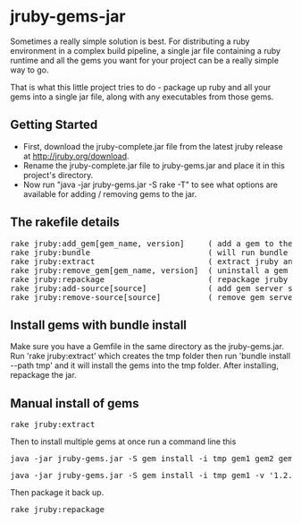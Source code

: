 # jruby-gems-jar

Sometimes a really simple solution is best. For distributing a ruby environment in a complex build pipeline,
a single jar file containing a ruby runtime and all the gems you want for your project 
can be a really simple way to go.

That is what this little project tries to do - package up ruby and all your gems into a single jar file, along with any executables from those gems.

## Getting Started

- First, download the jruby-complete.jar file from the latest jruby release at http://jruby.org/download.
- Rename the jruby-complete.jar file to jruby-gems.jar and place it in this project's directory.
- Now run "java -jar jruby-gems.jar -S rake -T" to see what options are available for adding / removing gems to the jar.


## The rakefile details
<pre>
rake jruby:add_gem[gem_name, version]     ( add a gem to the jruby-gems.jar file )
rake jruby:bundle                         ( will run bundle install install )
rake jruby:extract                        ( extract jruby and all the current gems into a tmp directory )
rake jruby:remove_gem[gem_name, version]  ( uninstall a gem from the jruby-gems.jar )
rake jruby:repackage                      ( repackage jruby and gems from tmp back into jruby-gems.jar )
rake jruby:add-source[source]             ( add gem server source )
rake jruby:remove-source[source]          ( remove gem server source )
</pre>

## Install gems with bundle install

Make sure you have a Gemfile in the same directory as the jruby-gems.jar. Run 'rake jruby:extract' which creates the tmp
folder then run 'bundle install --path tmp' and it will install the gems into the tmp folder. After installing, repackage the
jar.

## Manual install of gems

<pre>rake jruby:extract</pre>

Then to install multiple gems at once run a command line this
<pre>java -jar jruby-gems.jar -S gem install -i tmp gem1 gem2 gem3</pre>
<pre>java -jar jruby-gems.jar -S gem install -i tmp gem1 -v '1.2.3'</pre>

Then package it back up.
<pre>rake jruby:repackage</pre>

